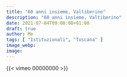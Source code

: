 ```yaml
---
title: "60 anni insieme, Valtiberino"
description: "60 anni insieme, Valtiberino"
date: 2021-07-04T09:00:00+01:00
draft: true
author: Me
tags: [ "Istituzionali", "Toscana" ]
image_webp:
image:
---
```


{{< vimeo 00000000 >}}
